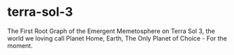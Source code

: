 # terra-sol-3
The First Root Graph of the Emergent Memetosphere on Terra Sol 3, the world we loving call Planet Home, Earth, The Only Planet of Choice - For the moment.
